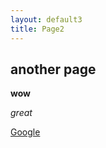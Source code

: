 ```yaml
---
layout: default3
title: Page2
---
```


## another page

**wow**

_great_

[Google](https://www.google.com)
